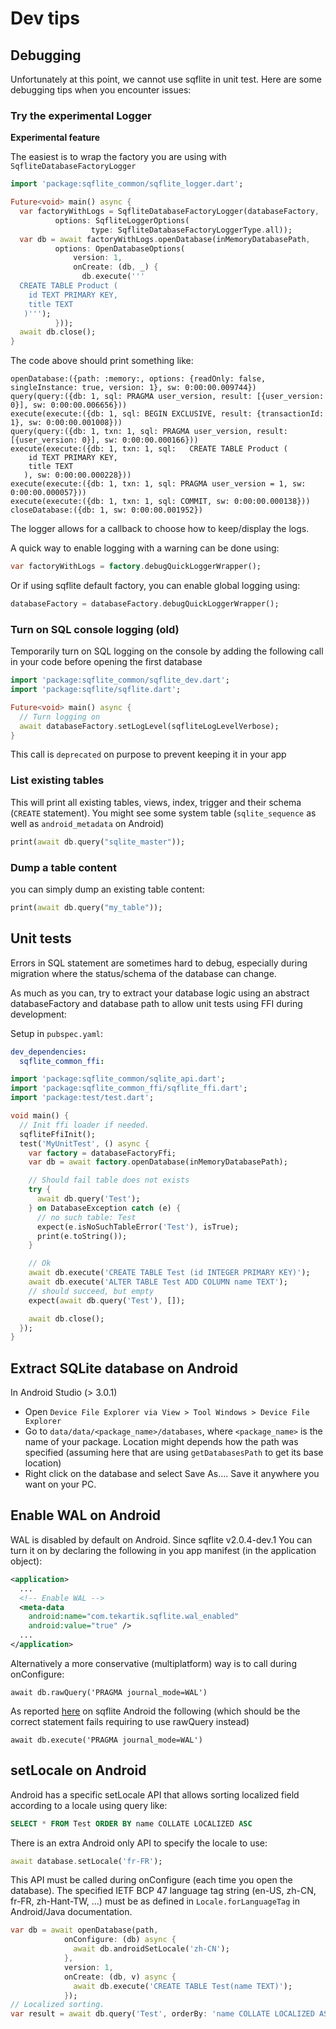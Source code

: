 # Dev tips

## Debugging

Unfortunately at this point, we cannot use sqflite in unit test.
Here are some debugging tips when you encounter issues:

### Try the experimental Logger

**Experimental feature**

The easiest is to wrap the factory you are using with `SqfliteDatabaseFactoryLogger`

```dart
import 'package:sqflite_common/sqflite_logger.dart';

Future<void> main() async {
  var factoryWithLogs = SqfliteDatabaseFactoryLogger(databaseFactory,
          options: SqfliteLoggerOptions(
                  type: SqfliteDatabaseFactoryLoggerType.all));
  var db = await factoryWithLogs.openDatabase(inMemoryDatabasePath,
          options: OpenDatabaseOptions(
              version: 1,
              onCreate: (db, _) {
                db.execute('''
  CREATE TABLE Product (
    id TEXT PRIMARY KEY,
    title TEXT
   )''');
          }));
  await db.close();
}
```

The code above should print something like:

```
openDatabase:({path: :memory:, options: {readOnly: false, singleInstance: true, version: 1}, sw: 0:00:00.009744})
query(query:({db: 1, sql: PRAGMA user_version, result: [{user_version: 0}], sw: 0:00:00.006656}))
execute(execute:({db: 1, sql: BEGIN EXCLUSIVE, result: {transactionId: 1}, sw: 0:00:00.001008}))
query(query:({db: 1, txn: 1, sql: PRAGMA user_version, result: [{user_version: 0}], sw: 0:00:00.000166}))
execute(execute:({db: 1, txn: 1, sql:   CREATE TABLE Product (
    id TEXT PRIMARY KEY,
    title TEXT
   ), sw: 0:00:00.000228}))
execute(execute:({db: 1, txn: 1, sql: PRAGMA user_version = 1, sw: 0:00:00.000057}))
execute(execute:({db: 1, txn: 1, sql: COMMIT, sw: 0:00:00.000138}))
closeDatabase:({db: 1, sw: 0:00:00.001952})
```

The logger allows for a callback to choose how to keep/display the logs.

A quick way to enable logging with a warning can be done using:

```dart
var factoryWithLogs = factory.debugQuickLoggerWrapper();
```

Or if using sqflite default factory, you can enable global logging using:
```dart
databaseFactory = databaseFactory.debugQuickLoggerWrapper();
```

### Turn on SQL console logging (old)

Temporarily turn on SQL logging on the console by adding the following call in your code before opening the first database

````dart
import 'package:sqflite_common/sqflite_dev.dart';
import 'package:sqflite/sqflite.dart';

Future<void> main() async {
  // Turn logging on
  await databaseFactory.setLogLevel(sqfliteLogLevelVerbose);
}
````

This call is `deprecated` on purpose to prevent keeping it in your app

### List existing tables

This will print all existing tables, views, index, trigger and their schema (`CREATE` statement).
You might see some system table (`sqlite_sequence` as well as `android_metadata` on Android)


````dart
print(await db.query("sqlite_master"));
````

### Dump a table content

you can simply dump an existing table content:

````dart
print(await db.query("my_table"));
````

## Unit tests

Errors in SQL statement are sometimes hard to debug, especially during migration where the status/schema
of the database can change.

As much as you can, try to extract your database logic using an abstract databaseFactory and database path
to allow unit tests using FFI during development:

Setup in `pubspec.yaml`:

```yaml
dev_dependencies:
  sqflite_common_ffi:
```

```dart
import 'package:sqflite_common/sqlite_api.dart';
import 'package:sqflite_common_ffi/sqflite_ffi.dart';
import 'package:test/test.dart';

void main() {
  // Init ffi loader if needed.
  sqfliteFfiInit();
  test('MyUnitTest', () async {
    var factory = databaseFactoryFfi;
    var db = await factory.openDatabase(inMemoryDatabasePath);

    // Should fail table does not exists
    try {
      await db.query('Test');
    } on DatabaseException catch (e) {
      // no such table: Test
      expect(e.isNoSuchTableError('Test'), isTrue);
      print(e.toString());
    }

    // Ok
    await db.execute('CREATE TABLE Test (id INTEGER PRIMARY KEY)');
    await db.execute('ALTER TABLE Test ADD COLUMN name TEXT');
    // should succeed, but empty
    expect(await db.query('Test'), []);

    await db.close();
  });
}
```
## Extract SQLite database on Android

In Android Studio (> 3.0.1)
* Open `Device File Explorer via View > Tool Windows > Device File Explorer`
* Go to `data/data/<package_name>/databases`, where `<package_name>` is the name of your package.
  Location might depends how the path was specified (assuming here that are using `getDatabasesPath` to get its base location)
* Right click on the database and select Save As.... Save it anywhere you want on your PC.

## Enable WAL on Android

WAL is disabled by default on Android. Since sqflite v2.0.4-dev.1 You can turn it on by declaring the 
following in you app manifest (in the application object):

```xml
<application>
  ...
  <!-- Enable WAL -->
  <meta-data
    android:name="com.tekartik.sqflite.wal_enabled"
    android:value="true" />
  ...
</application>
```

Alternatively a more conservative (multiplatform) way is to call during onConfigure:

```db
await db.rawQuery('PRAGMA journal_mode=WAL')
```

As reported [here](https://github.com/tekartik/sqflite/issues/929) on sqflite Android the following (which should be the correct statement fails requiring to use rawQuery instead)

```db
await db.execute('PRAGMA journal_mode=WAL')
```

## setLocale on Android

Android has a specific setLocale API that allows sorting localized field according to a locale using query like:

```sql
SELECT * FROM Test ORDER BY name COLLATE LOCALIZED ASC
```

There is an extra Android only API to specify the locale to use:
```dart
await database.setLocale('fr-FR');
```

This API must be called during onConfigure (each time you open the database). The specified IETF BCP 47 language tag
string (en-US, zh-CN, fr-FR, zh-Hant-TW, ...) must be as defined in
`Locale.forLanguageTag` in Android/Java documentation.

```dart
var db = await openDatabase(path,
            onConfigure: (db) async {
              await db.androidSetLocale('zh-CN');
            },
            version: 1,
            onCreate: (db, v) async {
              await db.execute('CREATE TABLE Test(name TEXT)');
            });
// Localized sorting.
var result = await db.query('Test', orderBy: 'name COLLATE LOCALIZED ASC'));
```